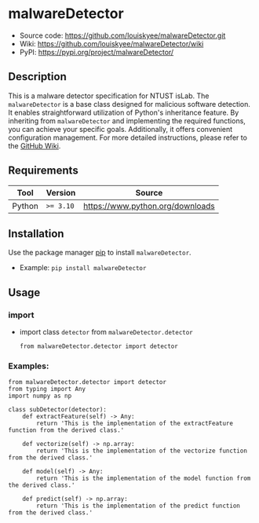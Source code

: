 malwareDetector
===============

* Source code: https://github.com/louiskyee/malwareDetector.git
* Wiki: https://github.com/louiskyee/malwareDetector/wiki
* PyPI: https://pypi.org/project/malwareDetector/

Description
-----------

This is a malware detector specification for NTUST isLab.
The `malwareDetector` is a base class designed for malicious software detection. It enables straightforward utilization of Python's inheritance feature. By inheriting from `malwareDetector` and implementing the required functions, you can achieve your specific goals. Additionally, it offers convenient configuration management. For more detailed instructions, please refer to the [GitHub Wiki](https://github.com/louiskyee/malwareDetector/wiki).

Requirements
------------
Tool | Version |Source |
|---|---|---|
| Python | `>= 3.10` | https://www.python.org/downloads |

Installation
------------

Use the package manager [pip](https://pip.pypa.io/en/stable/) to install `malwareDetector`.
* Example: `pip install malwareDetector`

Usage
-----

### import
* import class `detector` from `malwareDetector.detector`
    ```python=
    from malwareDetector.detector import detector
    ```

### Examples:
```python=
from malwareDetector.detector import detector
from typing import Any
import numpy as np

class subDetector(detector):
    def extractFeature(self) -> Any:
        return 'This is the implementation of the extractFeature function from the derived class.'

    def vectorize(self) -> np.array:
        return 'This is the implementation of the vectorize function from the derived class.'

    def model(self) -> Any:
        return 'This is the implementation of the model function from the derived class.'

    def predict(self) -> np.array:
        return 'This is the implementation of the predict function from the derived class.'
```